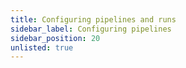 ```yaml
---
title: Configuring pipelines and runs
sidebar_label: Configuring pipelines
sidebar_position: 20
unlisted: true
---
```


